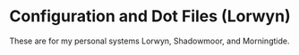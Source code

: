 # Configuration and Dot Files (Lorwyn)

These are for my personal systems Lorwyn, Shadowmoor, and Morningtide.
